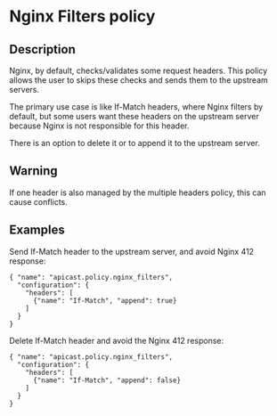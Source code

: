 # Nginx Filters policy

## Description

Nginx, by default, checks/validates some request headers. This policy allows the
user to skips these checks and sends them to the upstream servers. 

The primary use case is like If-Match headers, where Nginx filters by default,
but some users want these headers on the upstream server because Nginx is not
responsible for this header. 

There is an option to delete it or to append it to the upstream server. 

## Warning

If one header is also managed by the multiple headers policy, this can cause
conflicts.


## Examples

Send If-Match header to the upstream server, and avoid Nginx 412 response:

```
{ "name": "apicast.policy.nginx_filters",
  "configuration": {
    "headers": [
      {"name": "If-Match", "append": true}
    ]
  }
}
```


Delete If-Match header and avoid the Nginx 412 response:

```
{ "name": "apicast.policy.nginx_filters",
  "configuration": {
    "headers": [
      {"name": "If-Match", "append": false}
    ]
  }
}
```
